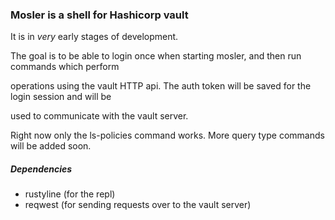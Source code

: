 ### Mosler is a shell for Hashicorp vault

It is in *very* early stages of development.

The goal is to be able to login once when starting mosler, and then run commands which perform 

operations using the vault HTTP api. The auth token will be saved for the login session and will be

used to communicate with the vault server.


Right now only the ls-policies command works. More query type commands will be added soon.


##### Dependencies

* rustyline (for the repl)
* reqwest (for sending requests over to the vault server)


